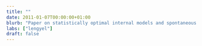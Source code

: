 ```yaml
---
title: ""
date: 2011-01-07T00:00:00+01:00
blurb: "Paper on statistically optimal internal models and spontaneous activity is published in Science"
labs: ["lengyel"]
draft: false
---
```


